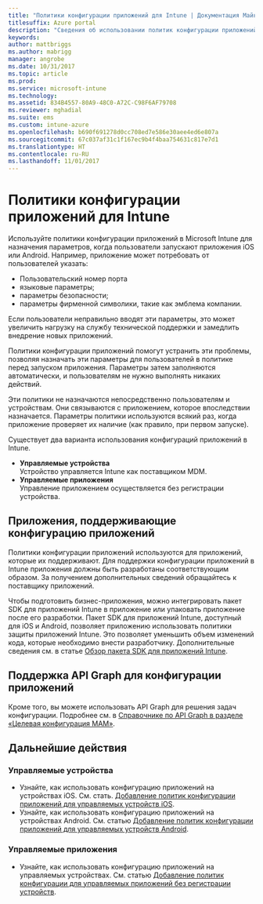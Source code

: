 ```yaml
---
title: "Политики конфигурации приложений для Intune | Документация Майкрософт"
titlesuffix: Azure portal
description: "Сведения об использовании политик конфигурации приложений для Intune."
keywords: 
author: mattbriggs
ms.author: mabrigg
manager: angrobe
ms.date: 10/31/2017
ms.topic: article
ms.prod: 
ms.service: microsoft-intune
ms.technology: 
ms.assetid: 834B4557-80A9-48C0-A72C-C98F6AF79708
ms.reviewer: mghadial
ms.suite: ems
ms.custom: intune-azure
ms.openlocfilehash: b690f691278d0cc708ed7e586e30aee4ed6e807a
ms.sourcegitcommit: 67c037af31c1f167ec9b4f4baa754631c817e7d1
ms.translationtype: HT
ms.contentlocale: ru-RU
ms.lasthandoff: 11/01/2017
---
```

# <a name="app-configuration-policies-for-intune"></a>Политики конфигурации приложений для Intune

Используйте политики конфигурации приложений в Microsoft Intune для назначения параметров, когда пользователи запускают приложения iOS или Android. Например, приложение может потребовать от пользователей указать:

- Пользовательский номер порта
- языковые параметры;
- параметры безопасности;
- параметры фирменной символики, такие как эмблема компании.

Если пользователи неправильно вводят эти параметры, это может увеличить нагрузку на службу технической поддержки и замедлить внедрение новых приложений.

Политики конфигурации приложений помогут устранить эти проблемы, позволяя назначать эти параметры для пользователей в политике перед запуском приложения. Параметры затем заполняются автоматически, и пользователям не нужно выполнять никаких действий.

Эти политики не назначаются непосредственно пользователям и устройствам. Они связываются с приложением, которое впоследствии назначается. Параметры политики используются всякий раз, когда приложение проверяет их наличие (как правило, при первом запуске).

Существует два варианта использования конфигураций приложений в Intune.
 - **Управляемые устройства**  
   Устройство управляется Intune как поставщиком MDM.
 - **Управляемые приложения**  
   Управление приложением осуществляется без регистрации устройства.

## <a name="apps-that-support-app-configuration"></a>Приложения, поддерживающие конфигурацию приложений

Политики конфигурации приложений используются для приложений, которые их поддерживают. Для поддержки конфигурации приложений в Intune приложения должны быть разработаны соответствующим образом. За получением дополнительных сведений обращайтесь к поставщику приложений.

Чтобы подготовить бизнес-приложения, можно интегрировать пакет SDK для приложений Intune в приложение или упаковать приложение после его разработки. Пакет SDK для приложений Intune, доступный для iOS и Android, позволяет приложению использовать политики защиты приложений Intune. Это позволяет уменьшить объем изменений кода, которые необходимо внести разработчику. Дополнительные сведения см. в статье [Обзор пакета SDK для приложений Intune](app-sdk.md).

## <a name="graph-api-support-for-app-configuration"></a>Поддержка API Graph для конфигурации приложений

Кроме того, вы можете использовать API Graph для решения задач конфигурации. Подробнее см. в [Справочнике по API Graph в разделе «Целевая конфигурация MAM»](https://graph.microsoft.io/docs/api-reference/beta/api/intune_mam_targetedmanagedappconfiguration_create).

## <a name="next-steps"></a>Дальнейшие действия

### <a name="managed-devices"></a>Управляемые устройства

 - Узнайте, как использовать конфигурацию приложений на устройствах iOS.  См. стать. [Добавление политик конфигурации приложений для управляемых устройств iOS](app-configuration-policies-use-ios.md).
 - Узнайте, как использовать конфигурацию приложений на устройствах Android.  См. статью [Добавление политик конфигурации приложений для управляемых устройств Android](app-configuration-policies-use-android.md).

### <a name="managed-apps"></a>Управляемые приложения

 - Узнайте, как использовать конфигурацию приложений на управляемых устройствах. См. статью [Добавление политик конфигурации для управляемых приложений без регистрации устройств](app-configuration-policies-managed-app.md).